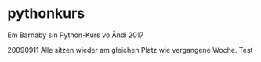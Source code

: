 # pythonkurs
Em Barnaby sin Python-Kurs vo Ändi 2017

20090911 Alle sitzen wieder am gleichen Platz wie vergangene Woche.
Test

